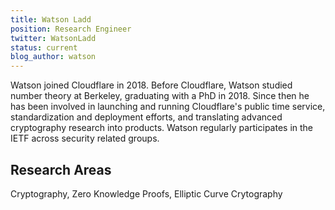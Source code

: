 ```yaml
---
title: Watson Ladd
position: Research Engineer
twitter: WatsonLadd
status: current
blog_author: watson
---
```

Watson joined Cloudflare in 2018. Before Cloudflare, Watson studied number theory at Berkeley, graduating with a PhD in 2018. Since then he has been involved in launching and running Cloudflare's public time service, standardization and deployment efforts, and translating advanced cryptography research into products.  Watson regularly participates in the IETF across security related groups.

## Research Areas
Cryptography, Zero Knowledge Proofs, Elliptic Curve Crytography

